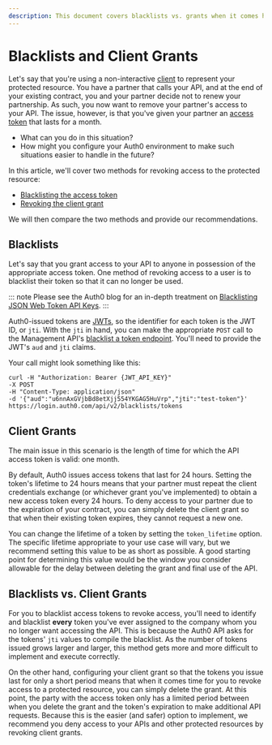 ```yaml
---
description: This document covers blacklists vs. grants when it comes handling tokens.
---
```


# Blacklists and Client Grants

Let's say that you're using a non-interactive [client](/client) to represent your protected resource. You have a partner that calls your API, and at the end of your existing contract, you and your partner decide not to renew your partnership. As such, you now want to remove your partner's access to your API. The issue, however, is that you've given your partner an [access token](/tokens/access-token) that lasts for a month.

* What can you do in this situation?
* How might you configure your Auth0 environment to make such situations easier to handle in the future?

In this article, we'll cover two methods for revoking access to the protected resource:

* [Blacklisting the access token](#blacklists)
* [Revoking the client grant](#client-grants)

We will then compare the two methods and provide our recommendations.

## Blacklists

Let's say that you grant access to your API to anyone in possession of the appropriate access token. One method of revoking access to a user is to blacklist their token so that it can no longer be used.

::: note
Please see the Auth0 blog for an in-depth treatment on [Blacklisting JSON Web Token API Keys](https://auth0.com/blog/blacklist-json-web-token-api-keys/).
:::

Auth0-issued tokens are [JWTs](/jwt), so the identifier for each token is the JWT ID, or `jti`. With the `jti` in hand, you can make the appropriate `POST` call to the Management API's [blacklist a token endpoint](/api/management/v2#!/Blacklists/post_tokens). You'll need to provide the JWT's `aud` and `jti` claims. 

Your call might look something like this:

```text
curl -H "Authorization: Bearer {JWT_API_KEY}"
-X POST
-H "Content-Type: application/json"
-d '{"aud":"u6nnAxGVjbBd8etXjj554YKGAG5HuVrp","jti":"test-token"}'
https://login.auth0.com/api/v2/blacklists/tokens
```

## Client Grants

The main issue in this scenario is the length of time for which the API access token is valid: one month. 

By default, Auth0 issues access tokens that last for 24 hours. Setting the token's lifetime to 24 hours means that your partner must repeat the client credentials exchange (or whichever grant you've implemented) to obtain a new access token every 24 hours. To deny access to your partner due to the expiration of your contract, you can simply delete the client grant so that when their existing token expires, they cannot request a new one.

You can change the lifetime of a token by setting the `token_lifetime` option. The specific lifetime appropriate to your use case will vary, but we recommend setting this value to be as short as possible. A good starting point for determining this value would be the window you consider allowable for the delay between deleting the grant and final use of the API.

## Blacklists vs. Client Grants

For you to blacklist access tokens to revoke access, you'll need to identify and blacklist **every** token you've ever assigned to the company whom you no longer want accessing the API. This is because the Auth0 API asks for the tokens' `jti` values to compile the blacklist. As the number of tokens issued grows larger and larger, this method gets more and more difficult to implement and execute correctly.

On the other hand, configuring your client grant so that the tokens you issue last for only a short period means that when it comes time for you to revoke access to a protected resource, you can simply delete the grant. At this point, the party with the access token only has a limited period between when you delete the grant and the token's expiration to make additional API requests. Because this is the easier (and safer) option to implement, we recommend you deny access to your APIs and other protected resources by revoking client grants.